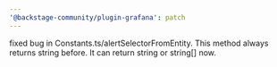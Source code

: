 ```yaml
---
'@backstage-community/plugin-grafana': patch
---
```


fixed bug in Constants.ts/alertSelectorFromEntity. This method always returns string before. It can return string or string[] now.
